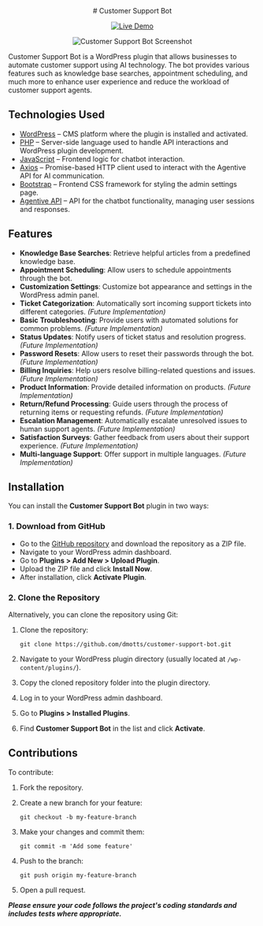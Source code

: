 <div align="center">
# Customer Support Bot

[![Live Demo](https://github.com/dmotts/customer-support-bot/actions/workflows/deploy.yml/badge.svg)](http://customer-support-bot.nichesite.org)

![Customer Support Bot Screenshot](https://res.cloudinary.com/dzpafdvkm/image/upload/v1726858049/Portfolio/customer-support-bot-screenshot.png)

</div>

Customer Support Bot is a WordPress plugin that allows businesses to automate customer support using AI technology. The bot provides various features such as knowledge base searches, appointment scheduling, and much more to enhance user experience and reduce the workload of customer support agents.

## Technologies Used

- [WordPress](https://wordpress.org/) – CMS platform where the plugin is installed and activated.
- [PHP](https://www.php.net/) – Server-side language used to handle API interactions and WordPress plugin development.
- [JavaScript](https://developer.mozilla.org/en-US/docs/Web/JavaScript) – Frontend logic for chatbot interaction.
- [Axios](https://axios-http.com/docs/intro) – Promise-based HTTP client used to interact with the Agentive API for AI communication.
- [Bootstrap](https://getbootstrap.com/) – Frontend CSS framework for styling the admin settings page.
- [Agentive API](https://agentivehub.com) – API for the chatbot functionality, managing user sessions and responses.

## Features

- **Knowledge Base Searches**: Retrieve helpful articles from a predefined knowledge base.
- **Appointment Scheduling**: Allow users to schedule appointments through the bot.
- **Customization Settings**: Customize bot appearance and settings in the WordPress admin panel.
- **Ticket Categorization**: Automatically sort incoming support tickets into different categories. *(Future Implementation)*
- **Basic Troubleshooting**: Provide users with automated solutions for common problems. *(Future Implementation)*
- **Status Updates**: Notify users of ticket status and resolution progress. *(Future Implementation)*
- **Password Resets**: Allow users to reset their passwords through the bot. *(Future Implementation)*
- **Billing Inquiries**: Help users resolve billing-related questions and issues. *(Future Implementation)*
- **Product Information**: Provide detailed information on products. *(Future Implementation)*
- **Return/Refund Processing**: Guide users through the process of returning items or requesting refunds. *(Future Implementation)*
- **Escalation Management**: Automatically escalate unresolved issues to human support agents. *(Future Implementation)*
- **Satisfaction Surveys**: Gather feedback from users about their support experience. *(Future Implementation)*
- **Multi-language Support**: Offer support in multiple languages. *(Future Implementation)*

## Installation

You can install the **Customer Support Bot** plugin in two ways:

### 1. Download from GitHub

- Go to the [GitHub repository](https://github.com/dmotts/customer-support-bot) and download the repository as a ZIP file.
- Navigate to your WordPress admin dashboard.
- Go to **Plugins > Add New > Upload Plugin**.
- Upload the ZIP file and click **Install Now**.
- After installation, click **Activate Plugin**.

### 2. Clone the Repository

Alternatively, you can clone the repository using Git:

1. Clone the repository:

    ```
    git clone https://github.com/dmotts/customer-support-bot.git
    ```

2. Navigate to your WordPress plugin directory (usually located at `/wp-content/plugins/`).

3. Copy the cloned repository folder into the plugin directory.

4. Log in to your WordPress admin dashboard.

5. Go to **Plugins > Installed Plugins**.

6. Find **Customer Support Bot** in the list and click **Activate**.

## Contributions

To contribute:

1. Fork the repository.

2. Create a new branch for your feature:

    ```
    git checkout -b my-feature-branch
    ```

3. Make your changes and commit them:

    ```
    git commit -m 'Add some feature'
    ```

4. Push to the branch:

    ```
    git push origin my-feature-branch
    ```

5. Open a pull request.

***Please ensure your code follows the project's coding standards and includes tests where appropriate.***
